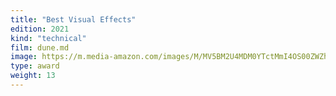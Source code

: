 ```yaml
---
title: "Best Visual Effects"
edition: 2021
kind: "technical"
film: dune.md
image: https://m.media-amazon.com/images/M/MV5BM2U4MDM0YTctMmI4OS00ZWZhLTlmODQtYjg4OGI2M2NjNTQ4XkEyXkFqcGdeQXVyNzI1NzMxNzM@._V1_FMjpg_UX1024_.jpg
type: award
weight: 13
---
```


